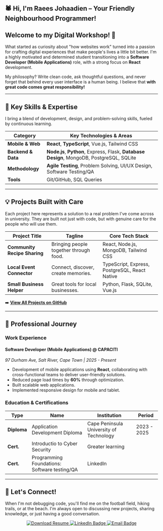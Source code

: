 <section id="header">
  <h1>🕷️ Hi, I'm Raees Johaadien – Your Friendly Neighbourhood Programmer!</h1>
  <h2>Welcome to my Digital Workshop! 👋</h2>

  <p>What started as curiosity about "how websites work" turned into a passion for crafting digital experiences that make people's lives a little bit better. I'm a highly motivated and determined student transitioning into a <strong>Software Developer (Mobile Applications)</strong> role, with a strong focus on <strong>React</strong> development.</p>

  <p>My philosophy? Write clean code, ask thoughtful questions, and never forget that behind every user interface is a human being. I believe that <strong>with great code comes great responsibility!</strong></p>

  <hr>
</section>

<section id="skills">
  <h2>🚀 Key Skills & Expertise</h2>
  <p>I bring a blend of development, design, and problem-solving skills, fueled by continuous learning.</p>

  <table>
    <thead>
      <tr>
        <th>Category</th>
        <th>Key Technologies & Areas</th>
      </tr>
    </thead>
    <tbody>
      <tr>
        <td><strong>Mobile & Web</strong></td>
        <td><strong>React</strong>, <strong>TypeScript</strong>, Vue.js, Tailwind CSS</td>
      </tr>
      <tr>
        <td><strong>Backend & Data</strong></td>
        <td><strong>Node.js</strong>, <strong>Python</strong>, Express, Flask, <strong>Database Design</strong>, MongoDB, PostgreSQL, SQLite</td>
      </tr>
      <tr>
        <td><strong>Methodology</strong></td>
        <td><strong>Agile Testing</strong>, Problem Solving, UI/UX Design, Software Testing/QA</td>
      </tr>
      <tr>
        <td><strong>Tools</strong></td>
        <td>Git/GitHub, SQL Queries</td>
      </tr>
    </tbody>
  </table>
  <hr>
</section>

<section id="projects">
  <h2>💡 Projects Built with Care</h2>
  <p>Each project here represents a solution to a real problem I've come across in university. They are built not just with code, but with genuine care for the people who will use them.</p>
  
  <table>
    <thead>
      <tr>
        <th>Project Title</th>
        <th>Tagline</th>
        <th>Core Tech Stack</th>
      </tr>
    </thead>
    <tbody>
      <tr>
        <td><strong>Community Recipe Sharing</strong></td>
        <td>Bringing people together through food.</td>
        <td>React, Node.js, MongoDB, Tailwind CSS</td>
      </tr>
      <tr>
        <td><strong>Local Event Connector</strong></td>
        <td>Connect, discover, create memories.</td>
        <td>TypeScript, Express, PostgreSQL, React Native</td>
      </tr>
      <tr>
        <td><strong>Small Business Helper</strong></td>
        <td>Great tools for local businesses.</td>
        <td>Python, Flask, SQLite, Vue.js</td>
      </tr>
    </tbody>
  </table>

  <p>➡️ <strong><a href="https://github.com/your-github-username">View All Projects on GitHub</a></strong></p>
  <hr>
</section>

<section id="resume">
  <h2>💼 Professional Journey</h2>

  <h3>Work Experience</h3>
  <h4>Software Developer (Mobile Applications) @ CAPACITI</h4>
  <p><em>97 Durham Ave, Salt River, Cape Town | 2025 - Present</em></p>
  <ul>
    <li>Development of mobile applications using <strong>React</strong>, collaborating with cross-functional teams to deliver user-friendly solutions.</li>
    <li>Reduced page load times by <strong>60%</strong> through optimization.</li>
    <li>Built scalable web applications.</li>
    <li>Implemented responsive design for mobile and tablet.</li>
  </ul>

  <h3>Education & Certifications</h3>
  <table>
    <thead>
      <tr>
        <th>Type</th>
        <th>Name</th>
        <th>Institution</th>
        <th>Period</th>
      </tr>
    </thead>
    <tbody>
      <tr>
        <td><strong>Diploma</strong></td>
        <td>Application Development Diploma</td>
        <td>Cape Peninsula University of Technology</td>
        <td>2023 - 2025</td>
      </tr>
      <tr>
        <td><strong>Cert.</strong></td>
        <td>Introductio to Cyber Security</td>
        <td>Greater learning</td>
        <td></td>
      </tr>
      <tr>
        <td><strong>Cert.</strong></td>
        <td>Programming Foundations: Software testing/QA</td>
        <td>LinkedIn</td>
        <td></td>
      </tr>
    </tbody>
  </table>
  <hr>
</section>

<section id="connect">
  <h2>🤝 Let's Connect!</h2>

  <p>When I'm not debugging code, you'll find me on the football field, hiking trails, or at the beach. I'm always open to discussing new projects, sharing knowledge, or just having a good conversation.</p>

  <p align="center">
    <a href="public/CV_Raees Johaadien.pdf" target="_blank">
      <img src="https://img.shields.io/badge/Download_Resume-warm%20glow-primary?style=for-the-badge&logo=adobeacrobatreader&logoColor=white" alt="Download Resume"/>
    </a>
    <a href="https://linkedin.com/in/yourprofile">
      <img src="https://img.shields.io/badge/LinkedIn-0077B5?style=for-the-badge&logo=linkedin&logoColor=white" alt="LinkedIn Badge"/>
    </a>
    <a href="mailto:youremail@example.com">
      <img src="https://img.shields.io/badge/Email-D14836?style=for-the-badge&logo=gmail&logoColor=white" alt="Email Badge"/>
    </a>
  </p>
</section>
<!--
**Raees-J/Raees-J** is a ✨ _special_ ✨ repository because its `README.md` (this file) appears on your GitHub profile.

Here are some ideas to get you started:

- 🔭 I’m currently working on ...
- 🌱 I’m currently learning ...
- 👯 I’m looking to collaborate on ...
- 🤔 I’m looking for help with ...
- 💬 Ask me about ...
- 📫 How to reach me: ...
- 😄 Pronouns: ...
- ⚡ Fun fact: ...
-->
